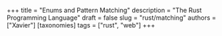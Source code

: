 +++
title = "Enums and Pattern Matching"
description = "The Rust Programming Language"
draft = false
slug = "rust/matching"
authors = ["Xavier"]
[taxonomies]
tags = ["rust", "web"]
+++
